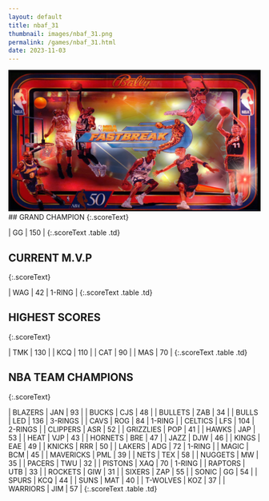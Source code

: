 ```yaml
---
layout: default
title: nbaf_31
thumbnail: images/nbaf_31.png
permalink: /games/nbaf_31.html
date: 2023-11-03
---
```


<img src="../images/nbaf_31.png" class="gameThumbnail img-fluid mx-auto align-middle">
## GRAND CHAMPION
{:.scoreText}

| GG | 150 | 
{:.scoreText .table .td}

## CURRENT M.V.P
{:.scoreText}

| WAG | 42 | 1-RING | 
{:.scoreText .table .td}

## HIGHEST SCORES
{:.scoreText}

| TMK | 130 | 
| KCQ | 110 | 
| CAT | 90 | 
| MAS | 70 | 
{:.scoreText .table .td}

## NBA TEAM CHAMPIONS
{:.scoreText}

| BLAZERS | JAN | 93 | 
| BUCKS | CJS | 48 | 
| BULLETS | ZAB | 34 | 
| BULLS | LED | 136 | 3-RINGS | 
| CAVS | ROG | 84 | 1-RING | 
| CELTICS | LFS | 104 | 2-RINGS | 
| CLIPPERS | ASR | 52 | 
| GRIZZLIES | POP | 41 | 
| HAWKS | JAP | 53 | 
| HEAT | VJP | 43 | 
| HORNETS | BRE | 47 | 
| JAZZ | DJW | 46 | 
| KINGS | EAE | 49 | 
| KNICKS | RRR | 50 | 
| LAKERS | ADG | 72 | 1-RING | 
| MAGIC | BCM | 45 | 
| MAVERICKS | PML | 39 | 
| NETS | TEX | 58 | 
| NUGGETS | MW | 35 | 
| PACERS | TWU | 32 | 
| PISTONS | XAQ | 70 | 1-RING | 
| RAPTORS | UTB | 33 | 
| ROCKETS | GIW | 31 | 
| SIXERS | ZAP | 55 | 
| SONIC | GG | 54 | 
| SPURS | KCQ | 44 | 
| SUNS | MAT | 40 | 
| T-WOLVES | KOZ | 37 | 
| WARRIORS | JIM | 57 | 
{:.scoreText .table .td}
